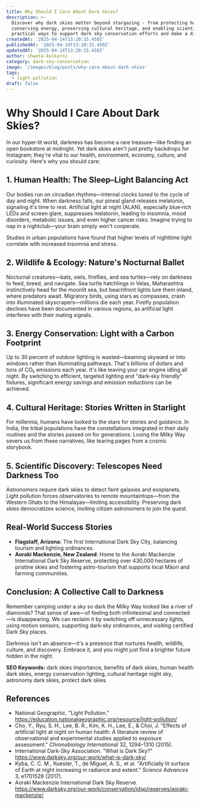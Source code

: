 ```yaml
---
title: Why Should I Care About Dark Skies?
description: >-
  Discover why dark skies matter beyond stargazing - from protecting human health and wildlife to
  conserving energy, preserving cultural heritage, and enabling scientific discovery. Learn
  practical ways to support dark sky conservation efforts and make a difference.
createdAt: '2025-04-14T13:20:15.450Z'
publishedAt: '2025-04-14T13:20:15.450Z'
updatedAt: '2025-04-14T13:20:15.450Z'
author: shweta-kulkarni
category: dark-sky-conservation
image: '/images/blog/posts/why-care-about-dark-skies'
tags:
  - light-pollution
draft: false
---
```


# Why Should I Care About Dark Skies?

In our hyper‑lit world, darkness has become a rare treasure—like finding an open bookstore at
midnight. Yet dark skies aren't just pretty backdrops for Instagram; they're vital to our health,
environment, economy, culture, and curiosity. Here's why you should care:

## 1. Human Health: The Sleep–Light Balancing Act

Our bodies run on circadian rhythms—internal clocks tuned to the cycle of day and night. When
darkness falls, our pineal gland releases melatonin, signaling it's time to rest. Artificial light
at night (ALAN), especially blue‑rich LEDs and screen glare, suppresses melatonin, leading to
insomnia, mood disorders, metabolic issues, and even higher cancer risks. Imagine trying to nap in a
nightclub—your brain simply won't cooperate.

Studies in urban populations have found that higher levels of nighttime light correlate with
increased insomnia and stress.

## 2. Wildlife & Ecology: Nature's Nocturnal Ballet

Nocturnal creatures—bats, owls, fireflies, and sea turtles—rely on darkness to feed, breed, and
navigate. Sea turtle hatchlings in Velas, Maharashtra instinctively head for the moonlit sea, but
beachfront lights lure them inland, where predators await. Migratory birds, using stars as
compasses, crash into illuminated skyscrapers—millions die each year. Firefly population declines
have been documented in various regions, as artificial light interferes with their mating signals.

## 3. Energy Conservation: Light with a Carbon Footprint

Up to 30 percent of outdoor lighting is wasted—beaming skyward or into windows rather than
illuminating pathways. That's billions of dollars and tons of CO₂ emissions each year. It's like
leaving your car engine idling all night. By switching to efficient, targeted lighting and "dark‑sky
friendly" fixtures, significant energy savings and emission reductions can be achieved.

## 4. Cultural Heritage: Stories Written in Starlight

For millennia, humans have looked to the stars for stories and guidance. In India, the tribal
populations have the constellations integrated in their daily routines and the stories passed on for
generations. Losing the Milky Way severs us from these narratives, like tearing pages from a cosmic
storybook.

## 5. Scientific Discovery: Telescopes Need Darkness Too

Astronomers require dark skies to detect faint galaxies and exoplanets. Light pollution forces
observatories to remote mountaintops—from the Western Ghats to the Himalayas—limiting accessibility.
Preserving dark skies democratizes science, inviting citizen astronomers to join the quest.

## Real‑World Success Stories

- **Flagstaff, Arizona**: The first International Dark Sky City, balancing tourism and lighting
  ordinances.
- **Aoraki Mackenzie, New Zealand**: Home to the Aoraki Mackenzie International Dark Sky Reserve,
  protecting over 430,000 hectares of pristine skies and fostering astro-tourism that supports local
  Māori and farming communities.

## Conclusion: A Collective Call to Darkness

Remember camping under a sky so dark the Milky Way looked like a river of diamonds? That sense of
awe—of feeling both infinitesimal and connected—is disappearing. We can reclaim it by switching off
unnecessary lights, using motion sensors, supporting dark‑sky ordinances, and visiting certified
Dark Sky places.

Darkness isn't an absence—it's a presence that nurtures health, wildlife, culture, and discovery.
Embrace it, and you might just find a brighter future hidden in the night.

**SEO Keywords:** dark skies importance, benefits of dark skies, human health dark skies, energy
conservation lighting, cultural heritage night sky, astronomy dark skies, protect dark skies

## References

- National Geographic. "Light Pollution."
  https://education.nationalgeographic.org/resource/light-pollution/
- Cho, Y., Ryu, S. H., Lee, B. R., Kim, K. H., Lee, E., & Choi, J. "Effects of artificial light at
  night on human health: A literature review of observational and experimental studies applied to
  exposure assessment." _Chronobiology International_ 32, 1294–1310 (2015).
- International Dark-Sky Association. "What is Dark Sky?"
  https://www.darksky.org/our-work/what-is-dark-sky/
- Kyba, C. C. M., Kuester, T., de Miguel, A. S., et al. "Artificially lit surface of Earth at night
  increasing in radiance and extent." _Science Advances_ 3, e1701528 (2017).
- Aoraki Mackenzie International Dark Sky Reserve.
  https://www.darksky.org/our-work/conservation/idsp/reserves/aoraki-mackenzie/
